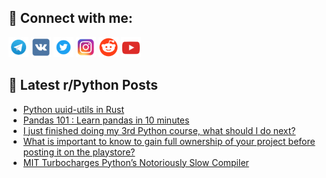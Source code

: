## 🔎 Connect with me:
[<img src="https://github.com/bullbesh/bullbesh/blob/main/images/Telegram.png" width="32" height="32" />](https://t.me/bullbesh)
[<img src="https://github.com/bullbesh/bullbesh/blob/main/images/VK.png" width="32" height="32" />](https://vk.com/bullbesh)
[<img src="https://github.com/bullbesh/bullbesh/blob/main/images/Twitter.png" width="32" height="32" />](https://twitter.com/bullbesh1)
[<img src="https://github.com/bullbesh/bullbesh/blob/main/images/Instagram.png" width="32" height="32" />](https://www.instagram.com/bullbesh)
[<img src="https://github.com/bullbesh/bullbesh/blob/main/images/Reddit.png" width="32" height="32" />](https://www.reddit.com/user/bullbesh)
[<img src="https://github.com/bullbesh/bullbesh/blob/main/images/YouTube.png" width="32" height="32" />](https://www.youtube.com/channel/UCtfjRs6uzgq5mfm8S06WTcg)

## 📕 Latest r/Python Posts
<!-- BLOG-POST-LIST:START -->
- [Python uuid-utils in Rust](https://www.reddit.com/r/Python/comments/1281kp0/python_uuidutils_in_rust/)
- [Pandas 101 : Learn pandas in 10 minutes](https://www.reddit.com/r/Python/comments/1280fns/pandas_101_learn_pandas_in_10_minutes/)
- [I just finished doing my 3rd Python course, what should I do next?](https://www.reddit.com/r/Python/comments/127yfv0/i_just_finished_doing_my_3rd_python_course_what/)
- [What is important to know to gain full ownership of your project before posting it on the playstore?](https://www.reddit.com/r/Python/comments/127xquy/what_is_important_to_know_to_gain_full_ownership/)
- [MIT Turbocharges Python’s Notoriously Slow Compiler](https://www.reddit.com/r/Python/comments/127xp03/mit_turbocharges_pythons_notoriously_slow_compiler/)
<!-- BLOG-POST-LIST:END -->
